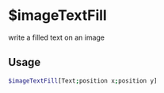 # $imageTextFill

write a filled text on an image

## Usage

```bash
$imageTextFill[Text;position x;position y]
```

